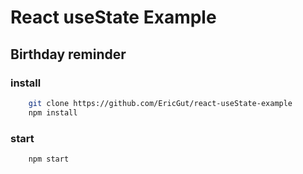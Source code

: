 # React useState Example

## Birthday reminder

### install

```bash
    git clone https://github.com/EricGut/react-useState-example
    npm install
```

### start

```bash
    npm start
```
